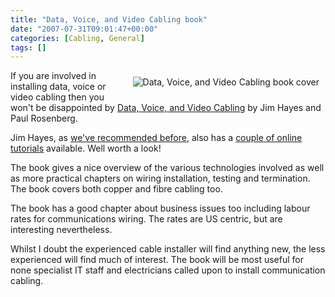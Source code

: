 ```yaml
---
title: "Data, Voice, and Video Cabling book"
date: "2007-07-31T09:01:47+00:00"
categories: [Cabling, General]
tags: []
---
```


<a href="http://techteapot.com/wp-content/uploads/2007/07/d-v-book.jpg" title="Data, Voice, and Video Cabling book cover"><img src="http://techteapot.com/wp-content/uploads/2007/07/d-v-book.jpg" alt="Data, Voice, and Video Cabling book cover" style="margin: 10px" align="right" /></a>

If you are involved in installing data, voice or video cabling then you won't be disappointed by <a href="http://www.jimhayes.com/writings/dvvc.htm">Data, Voice, and Video Cabling</a> by Jim Hayes and Paul Rosenberg.

Jim Hayes, as <a href="http://techteapot.com/great-cabling-resourcefill-yer-boots/">we've recommended before</a>, also has a <a href="http://www.jimhayes.com/vdvacademy/instructors.html">couple of online tutorials</a> available. Well worth a look!

The book gives a nice overview of the various technologies involved as well as more practical chapters on wiring installation, testing and termination. The book covers both copper and fibre cabling too.

The book has a good chapter about business issues too including labour rates for communications wiring. The rates are US centric, but are interesting nevertheless.

Whilst I doubt the experienced cable installer will find anything new, the less experienced will find much of interest. The book will be most useful for none specialist IT staff and electricians called upon to install communication cabling.
